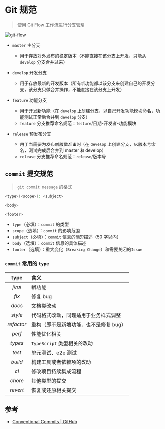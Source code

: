 # Git 规范

> 使用 Git Flow 工作流进行分支管理

![git-flow](https://steinsgate.oss-cn-hangzhou.aliyuncs.com/git-flow.png)

- `master` 主分支

  - 用于存放对外发布的稳定版本（不能直接在该分支上开发，只能从 `develop` 分支合并过来）

- `develop` 开发分支

  - 用于存放最新的开发版本（所有新功能都以该分支来创建自己的开发分支，该分支只做合并操作，不能直接在该分支上开发）

- `feature` 功能分支

  - 用于开发新功能（在 `develop` 上创建分支，以自己开发功能模块命名，功能测试正常后合并到 `develop` 分支）
  - `feature` 分支推荐命名规范：`feature`/日期-开发者-功能模块

- `release` 预发布分支

  - 用于当需要为发布新版做准备时（在 `develop` 上创建分支，以版本号命名，测试完成后合并到 master 和 develop）
  - `release` 分支推荐命名规范：`release`/版本号

## `commit` 提交规范

> `git commit message` 的格式

```sh
<type>(<scope>): <subject>

<body>

<footer>
```

- `type`（必填）：`commit` 的类型
- `scope`（选填）：`commit` 的影响范围
- `subject`（必填）：`commit` 信息的简短描述（50 字以内）
- `body`（选填）：`commit` 信息的具体描述
- `footer`（选填）：重大变化（`Breaking Change`）和需要关闭的`Issue`

### `commit` 常用的 `type`

|    type    | 含义                                   |
| :--------: | :------------------------------------- |
|   _feat_   | 新功能                                 |
|   _fix_    | 修复 bug                               |
|   _docs_   | 文档类改动                             |
|  _style_   | 代码格式改动，同理适用于业务样式调整   |
| _refactor_ | 重构（即不是新增功能，也不是修复 bug） |
|   _perf_   | 性能优化相关                           |
|  _types_   | `TypeScript` 类型相关的改动            |
|   _test_   | 单元测试、e2e 测试                     |
|  _build_   | 构建工具或者依赖项的改动               |
|    _ci_    | 修改项目持续集成流程                   |
|  _chore_   | 其他类型的提交                         |
|  _revert_  | 恢复或还原相关提交                     |

## 参考

- [Conventional Commits | GitHub](https://www.conventionalcommits.org/zh-hans/v1.0.0/)
